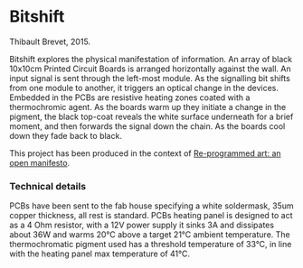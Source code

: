 # Bitshift

Thibault Brevet, 2015.

Bitshift explores the physical manifestation of information. An array of black 10x10cm Printed Circuit Boards is arranged horizontally against the wall. An input signal is sent through the left-most module. As the signalling bit shifts from one module to another, it triggers an optical change in the devices. Embedded in the PCBs are resistive heating zones coated with a thermochromic agent. As the boards warm up they initiate a change in the pigment, the black top-coat reveals the white surface underneath for a brief moment, and then forwards the signal down the chain. As the boards cool down they fade back to black.

This project has been produced in the context of [Re-programmed art: an open manifesto](http://www.reprogrammed-art.cc/).

### Technical details

PCBs have been sent to the fab house specifying a white soldermask, 35um copper thickness, all rest is standard. PCBs heating panel is designed to act as a 4 Ohm resistor, with a 12V power supply it sinks 3A and dissipates about 36W and warms 20°C above a target 21°C ambient temperature. The thermochromatic pigment used has a threshold temperature of 33°C, in line with the heating panel max temperature of 41°C.
